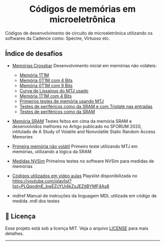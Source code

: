 
<h1 align="center">
  Códigos de memórias em microeletrônica
</h1>

Códigos de desenvolvimento de  circuito de microeletrônica utilizando os softwares da Cadence como: Spectre, Virtuoso etc. 

## Índice de desafios
- [Memórias Crossbar](/Crossbar_nao_volatil])
	Desenvolvimento inicial em memórias não voláteis:
	- [Memória 1T1M](/Crossbar_nao_volatil/1T1MTJ])
	- [Memória 0T1M com 4 Bits](/Crossbar_nao_volatil/4BitTristate])
	- [Memória 0T1M com 9 Bits](/Crossbar_nao_volatil/9bitsTristate])
	- [Curva de Lissajous do MTJ usado](/Crossbar_nao_volatil/Lissajous])
	- [Memória 1T1M com 4 Bits](/Crossbar_nao_volatil/Memoria4bits])
	- [Primeiros testes de memória usando MTJ](/Crossbar_nao_volatil/TesteMTJ])
	- [Testes de periféricos como da SRAM e com Tristate nas entradas](/Crossbar_nao_volatil/TestePerficos(ComTristate)])
	- [Testes de periféricos como da SRAM](/Crossbar_nao_volatil/TestePerifericos])

- [Memória SRAM](/SRAM_tests_SFORUM2020])
	Testes feitos em cima da memória SRAM e desenvolvidos melhores no Artigo publicado no SFORUM 2020, intitulado de A Study of Volatile and Nonvolatile Static Random Access Memories

- [Primeira memória não volátil](/Memoria_nao_volatil_TESTE1])
	Primeiro teste utilizando MTJ em memórias, utilizando a lógica da SRAM	

- [Medidas NVSim](/NVSim-testeCrossbar])
	Primeiros testes no software NVSim para medidas de memórias

- [Códigos utilizados em vídeo aulas](/VideoAula])
	Playslist disponibilizada no https://youtube.com/playlist?list=PLQqodmE_kwEZcYUi4kZsJEZjtBYMF4As8

- mdlref
	Manual de instruções da linguagem MDL utilizada em código de medida .mdl dos testes
	

## :memo: Licença

Esse projeto está sob a licença MIT. Veja o arquivo [LICENSE](LICENSE) para mais detalhes.

---
